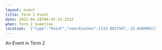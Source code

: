 ```yaml
---
layout: event
title: Term 2 Event
date: 2021-04-28T06:45:33.253Z
when: Term 2 Sometime
location: '{"type":"Point","coordinates":[115.8827567,-32.048969]}'
---
```


An Event in Term 2
